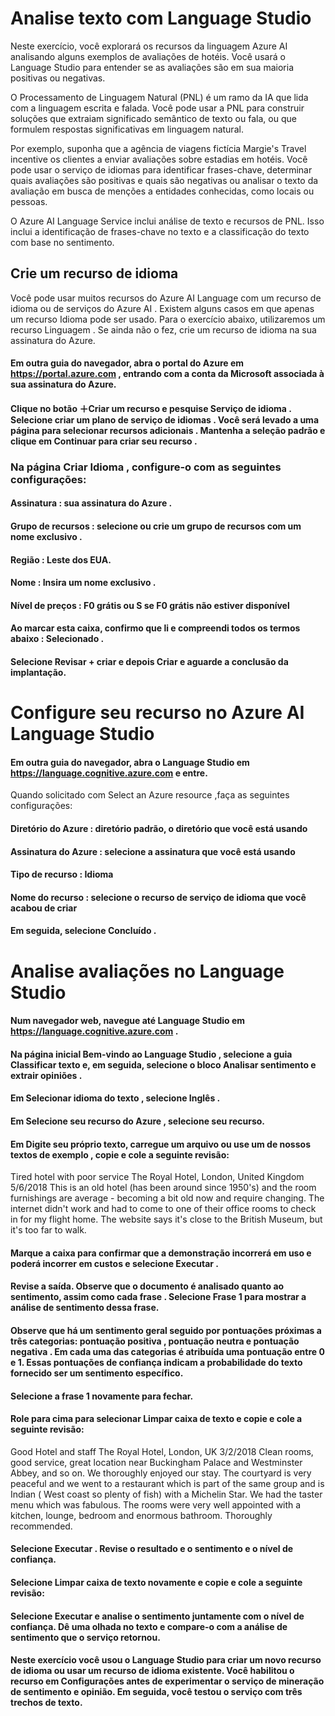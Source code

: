 # Analise texto com Language Studio
Neste exercício, você explorará os recursos da linguagem Azure AI analisando alguns exemplos de avaliações de hotéis. Você usará o Language Studio para entender se as avaliações são em sua maioria positivas ou negativas.

O Processamento de Linguagem Natural (PNL) é um ramo da IA ​​que lida com a linguagem escrita e falada. Você pode usar a PNL para construir soluções que extraiam significado semântico de texto ou fala, ou que formulem respostas significativas em linguagem natural.

Por exemplo, suponha que a agência de viagens fictícia Margie's Travel incentive os clientes a enviar avaliações sobre estadias em hotéis. Você pode usar o serviço de idiomas para identificar frases-chave, determinar quais avaliações são positivas e quais são negativas ou analisar o texto da avaliação em busca de menções a entidades conhecidas, como locais ou pessoas.

O Azure AI Language Service inclui análise de texto e recursos de PNL. Isso inclui a identificação de frases-chave no texto e a classificação do texto com base no sentimento.


## Crie um recurso de idioma
Você pode usar muitos recursos do Azure AI Language com um recurso de idioma ou de serviços do Azure AI . Existem alguns casos em que apenas um recurso Idioma pode ser usado. Para o exercício abaixo, utilizaremos um recurso Linguagem . Se ainda não o fez, crie um recurso de idioma na sua assinatura do Azure.

#### Em outra guia do navegador, abra o portal do Azure em https://portal.azure.com , entrando com a conta da Microsoft associada à sua assinatura do Azure.

#### Clique no botão ＋Criar um recurso e pesquise Serviço de idioma . Selecione criar um plano de serviço de idiomas . Você será levado a uma página para selecionar recursos adicionais . Mantenha a seleção padrão e clique em Continuar para criar seu recurso .

### Na página Criar Idioma , configure-o com as seguintes configurações:

#### Assinatura : sua assinatura do Azure .

#### Grupo de recursos : selecione ou crie um grupo de recursos com um nome exclusivo .

#### Região : Leste dos EUA.

#### Nome : Insira um nome exclusivo .

#### Nível de preços : F0 grátis ou S se F0 grátis não estiver disponível

#### Ao marcar esta caixa, confirmo que li e compreendi todos os termos abaixo : Selecionado .

#### Selecione Revisar + criar e depois Criar e aguarde a conclusão da implantação.

# Configure seu recurso no Azure AI Language Studio 
#### Em outra guia do navegador, abra o Language Studio em https://language.cognitive.azure.com e entre.

Quando solicitado com Select an Azure resource ,faça as seguintes configurações:

#### Diretório do Azure : diretório padrão, o diretório que você está usando
#### Assinatura do Azure : selecione a assinatura que você está usando
#### Tipo de recurso : Idioma
#### Nome do recurso : selecione o recurso de serviço de idioma que você acabou de criar
#### Em seguida, selecione Concluído .


# Analise avaliações no Language Studio
#### Num navegador web, navegue até Language Studio em https://language.cognitive.azure.com .

#### Na página inicial Bem-vindo ao Language Studio , selecione a guia Classificar texto e, em seguida, selecione o bloco Analisar sentimento e extrair opiniões .

#### Em Selecionar idioma do texto , selecione Inglês .

#### Em Selecione seu recurso do Azure , selecione seu recurso.

#### Em Digite seu próprio texto, carregue um arquivo ou use um de nossos textos de exemplo , copie e cole a seguinte revisão:

 Tired hotel with poor service
 The Royal Hotel, London, United Kingdom
 5/6/2018
 This is an old hotel (has been around since 1950's) and the room furnishings are average - becoming a bit old now and require changing. The internet didn't work and had to come to one of their office rooms to check in for my flight home. The website says it's close to the British Museum, but it's too far to walk.


 #### Marque a caixa para confirmar que a demonstração incorrerá em uso e poderá incorrer em custos e selecione Executar .

 #### Revise a saída. Observe que o documento é analisado quanto ao sentimento, assim como cada frase . Selecione Frase 1 para mostrar a análise de sentimento dessa frase.

 #### Observe que há um sentimento geral seguido por pontuações próximas a três categorias: pontuação positiva , pontuação neutra e pontuação negativa . Em cada uma das categorias é atribuída uma pontuação entre 0 e 1. Essas pontuações de confiança indicam a probabilidade do texto fornecido ser um sentimento específico.

 #### Selecione a frase 1 novamente para fechar.

 #### Role para cima para selecionar Limpar caixa de texto e copie e cole a seguinte revisão:

  Good Hotel and staff
 The Royal Hotel, London, UK
 3/2/2018
 Clean rooms, good service, great location near Buckingham Palace and Westminster Abbey, and so on. We thoroughly enjoyed our stay. The courtyard is very peaceful and we went to a restaurant which is part of the same group and is Indian ( West coast so plenty of fish) with a Michelin Star. We had the taster menu which was fabulous. The rooms were very well appointed with a kitchen, lounge, bedroom and enormous bathroom. Thoroughly recommended.


  #### Selecione Executar . Revise o resultado e o sentimento e o nível de confiança.

 #### Selecione Limpar caixa de texto novamente e copie e cole a seguinte revisão:

 #### Selecione Executar e analise o sentimento juntamente com o nível de confiança. Dê uma olhada no texto e compare-o com a análise de sentimento que o serviço retornou.

 #### Neste exercício você usou o Language Studio para criar um novo recurso de idioma ou usar um recurso de idioma existente. Você habilitou o recurso em Configurações antes de experimentar o serviço de mineração de sentimento e opinião. Em seguida, você testou o serviço com três trechos de texto.